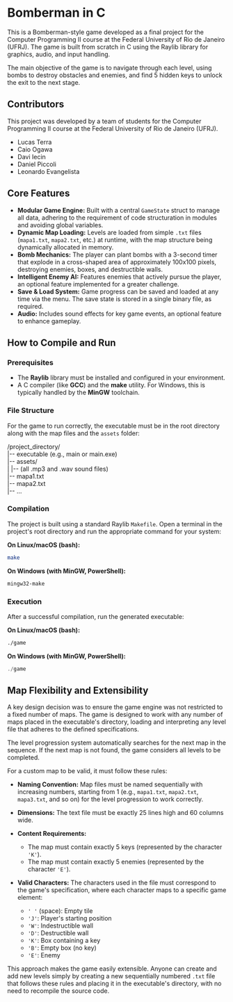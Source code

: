 # Bomberman in C

This is a Bomberman-style game developed as a final project for the Computer Programming II course at the Federal University of Rio de Janeiro (UFRJ). The game is built from scratch in C using the Raylib library for graphics, audio, and input handling.

The main objective of the game is to navigate through each level, using bombs to destroy obstacles and enemies, and find 5 hidden keys to unlock the exit to the next stage.

## Contributors

This project was developed by a team of students for the Computer Programming II course at the Federal University of Rio de Janeiro (UFRJ).

* Lucas Terra
* Caio Ogawa
* Davi Iecin
* Daniel Piccoli
* Leonardo Evangelista

## Core Features
* **Modular Game Engine:** Built with a central `GameState` struct to manage all data, adhering to the requirement of code structuration in modules and avoiding global variables.
* **Dynamic Map Loading:** Levels are loaded from simple `.txt` files (`mapa1.txt`, `mapa2.txt`, etc.) at runtime, with the map structure being dynamically allocated in memory.
* **Bomb Mechanics:** The player can plant bombs with a 3-second timer that explode in a cross-shaped area of approximately 100x100 pixels, destroying enemies, boxes, and destructible walls.
* **Intelligent Enemy AI:** Features enemies that actively pursue the player, an optional feature implemented for a greater challenge.
* **Save & Load System:** Game progress can be saved and loaded at any time via the menu. The save state is stored in a single binary file, as required.
* **Audio:** Includes sound effects for key game events, an optional feature to enhance gameplay.

## How to Compile and Run

### Prerequisites
* The **Raylib** library must be installed and configured in your environment.
* A C compiler (like **GCC**) and the **make** utility. For Windows, this is typically handled by the **MinGW** toolchain.

### File Structure
For the game to run correctly, the executable must be in the root directory along with the map files and the `assets` folder:

/project_directory/\
|-- executable (e.g., main or main.exe)\
|-- assets/\
|   |-- (all .mp3 and .wav sound files)\
|-- mapa1.txt\
|-- mapa2.txt\
|-- ...

### Compilation
The project is built using a standard Raylib `Makefile`. Open a terminal in the project's root directory and run the appropriate command for your system:

**On Linux/macOS (bash):**
```bash
make
```

**On Windows (with MinGW, PowerShell):**
```PowerShell
mingw32-make
```

### Execution
After a successful compilation, run the generated executable:

**On Linux/macOS (bash):**
```bash
./game
```

**On Windows (with MinGW, PowerShell):**
```PowerShell
./game
```

## Map Flexibility and Extensibility

A key design decision was to ensure the game engine was not restricted to a fixed number of maps. The game is designed to work with any number of maps placed in the executable's directory, loading and interpreting any level file that adheres to the defined specifications.

The level progression system automatically searches for the next map in the sequence. If the next map is not found, the game considers all levels to be completed.

For a custom map to be valid, it must follow these rules:

* **Naming Convention:** Map files must be named sequentially with increasing numbers, starting from 1 (e.g., `mapa1.txt`, `mapa2.txt`, `mapa3.txt`, and so on) for the level progression to work correctly.

* **Dimensions:** The text file must be exactly 25 lines high and 60 columns wide.

* **Content Requirements:**
    * The map must contain exactly 5 keys (represented by the character `'K'`).
    * The map must contain exactly 5 enemies (represented by the character `'E'`).

* **Valid Characters:** The characters used in the file must correspond to the game's specification, where each character maps to a specific game element:
    * `' '` (space): Empty tile
    * `'J'`: Player's starting position
    * `'W'`: Indestructible wall
    * `'D'`: Destructible wall
    * `'K'`: Box containing a key
    * `'B'`: Empty box (no key)
    * `'E'`: Enemy

This approach makes the game easily extensible. Anyone can create and add new levels simply by creating a new sequentially numbered `.txt` file that follows these rules and placing it in the executable's directory, with no need to recompile the source code.
